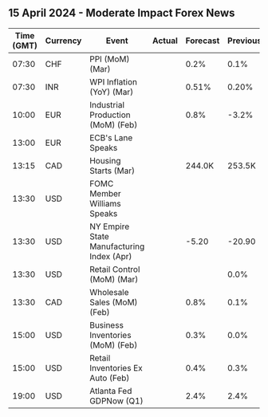 ## 15 April 2024 - Moderate Impact Forex News

| Time (GMT) | Currency | Event | Actual | Forecast | Previous |
|------|----------|-------|--------|----------|----------|
| 07:30 | CHF | PPI (MoM) (Mar) |  | 0.2% | 0.1% |
| 07:30 | INR | WPI Inflation (YoY) (Mar) |  | 0.51% | 0.20% |
| 10:00 | EUR | Industrial Production (MoM) (Feb) |  | 0.8% | -3.2% |
| 13:00 | EUR | ECB's Lane Speaks |  |  |  |
| 13:15 | CAD | Housing Starts (Mar) |  | 244.0K | 253.5K |
| 13:30 | USD | FOMC Member Williams Speaks |  |  |  |
| 13:30 | USD | NY Empire State Manufacturing Index (Apr) |  | -5.20 | -20.90 |
| 13:30 | USD | Retail Control (MoM) (Mar) |  |  | 0.0% |
| 13:30 | CAD | Wholesale Sales (MoM) (Feb) |  | 0.8% | 0.1% |
| 15:00 | USD | Business Inventories (MoM) (Feb) |  | 0.3% | 0.0% |
| 15:00 | USD | Retail Inventories Ex Auto (Feb) |  | 0.4% | 0.3% |
| 19:00 | USD | Atlanta Fed GDPNow (Q1) |  | 2.4% | 2.4% |
